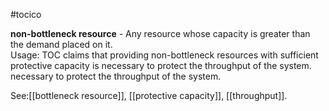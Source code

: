 #tocico

<b>non-bottleneck resource</b> -  Any resource whose capacity is greater than the demand placed on it.  
Usage: TOC claims that providing non-bottleneck resources with sufficient protective capacity is necessary to protect the throughput of the system. necessary to protect the throughput of the system. 



See:[[bottleneck resource]], [[protective capacity]], [[throughput]].




